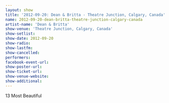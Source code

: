 ```yaml
---
layout: show
title: '2012-09-20: Dean & Britta - Theatre Junction, Calgary, Canada'
name: 2012-09-20-dean-britta-theatre-junction-calgary-canada
artist-name: 'Dean & Britta'
show-venue: 'Theatre Junction, Calgary, Canada'
show-setlist: 
show-date: 2012-09-20
show-radio: 
show-lastfm: 
show-cancelled: 
performers: 
facebook-event-url: 
show-poster-url: 
show-ticket-url: 
show-venue-website: 
show-additional: 
---
```


13 Most Beautiful